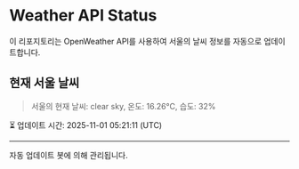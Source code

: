 
# Weather API Status

이 리포지토리는 OpenWeather API를 사용하여 서울의 날씨 정보를 자동으로 업데이트합니다.

## 현재 서울 날씨
> 서울의 현재 날씨: clear sky, 온도: 16.26°C, 습도: 32%

⏳ 업데이트 시간: 2025-11-01 05:21:11 (UTC)

---
자동 업데이트 봇에 의해 관리됩니다.
